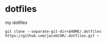 # dotfiles
my dotfiles

```
git clone --separate-git-dir=$HOME/.dotfiles https://github.com/jacobCOR/.dotfiles.git ~
```

